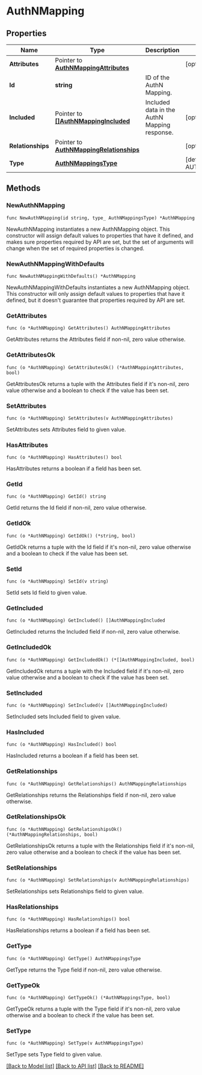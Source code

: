 # AuthNMapping

## Properties

| Name              | Type                                                                     | Description                                  | Notes                                         |
| ----------------- | ------------------------------------------------------------------------ | -------------------------------------------- | --------------------------------------------- |
| **Attributes**    | Pointer to [**AuthNMappingAttributes**](AuthNMappingAttributes.md)       |                                              | [optional]                                    |
| **Id**            | **string**                                                               | ID of the AuthN Mapping.                     |
| **Included**      | Pointer to [**[]AuthNMappingIncluded**](AuthNMappingIncluded.md)         | Included data in the AuthN Mapping response. | [optional]                                    |
| **Relationships** | Pointer to [**AuthNMappingRelationships**](AuthNMappingRelationships.md) |                                              | [optional]                                    |
| **Type**          | [**AuthNMappingsType**](AuthNMappingsType.md)                            |                                              | [default to AUTHNMAPPINGSTYPE_AUTHN_MAPPINGS] |

## Methods

### NewAuthNMapping

`func NewAuthNMapping(id string, type_ AuthNMappingsType) *AuthNMapping`

NewAuthNMapping instantiates a new AuthNMapping object.
This constructor will assign default values to properties that have it defined,
and makes sure properties required by API are set, but the set of arguments
will change when the set of required properties is changed.

### NewAuthNMappingWithDefaults

`func NewAuthNMappingWithDefaults() *AuthNMapping`

NewAuthNMappingWithDefaults instantiates a new AuthNMapping object.
This constructor will only assign default values to properties that have it defined,
but it doesn't guarantee that properties required by API are set.

### GetAttributes

`func (o *AuthNMapping) GetAttributes() AuthNMappingAttributes`

GetAttributes returns the Attributes field if non-nil, zero value otherwise.

### GetAttributesOk

`func (o *AuthNMapping) GetAttributesOk() (*AuthNMappingAttributes, bool)`

GetAttributesOk returns a tuple with the Attributes field if it's non-nil, zero value otherwise
and a boolean to check if the value has been set.

### SetAttributes

`func (o *AuthNMapping) SetAttributes(v AuthNMappingAttributes)`

SetAttributes sets Attributes field to given value.

### HasAttributes

`func (o *AuthNMapping) HasAttributes() bool`

HasAttributes returns a boolean if a field has been set.

### GetId

`func (o *AuthNMapping) GetId() string`

GetId returns the Id field if non-nil, zero value otherwise.

### GetIdOk

`func (o *AuthNMapping) GetIdOk() (*string, bool)`

GetIdOk returns a tuple with the Id field if it's non-nil, zero value otherwise
and a boolean to check if the value has been set.

### SetId

`func (o *AuthNMapping) SetId(v string)`

SetId sets Id field to given value.

### GetIncluded

`func (o *AuthNMapping) GetIncluded() []AuthNMappingIncluded`

GetIncluded returns the Included field if non-nil, zero value otherwise.

### GetIncludedOk

`func (o *AuthNMapping) GetIncludedOk() (*[]AuthNMappingIncluded, bool)`

GetIncludedOk returns a tuple with the Included field if it's non-nil, zero value otherwise
and a boolean to check if the value has been set.

### SetIncluded

`func (o *AuthNMapping) SetIncluded(v []AuthNMappingIncluded)`

SetIncluded sets Included field to given value.

### HasIncluded

`func (o *AuthNMapping) HasIncluded() bool`

HasIncluded returns a boolean if a field has been set.

### GetRelationships

`func (o *AuthNMapping) GetRelationships() AuthNMappingRelationships`

GetRelationships returns the Relationships field if non-nil, zero value otherwise.

### GetRelationshipsOk

`func (o *AuthNMapping) GetRelationshipsOk() (*AuthNMappingRelationships, bool)`

GetRelationshipsOk returns a tuple with the Relationships field if it's non-nil, zero value otherwise
and a boolean to check if the value has been set.

### SetRelationships

`func (o *AuthNMapping) SetRelationships(v AuthNMappingRelationships)`

SetRelationships sets Relationships field to given value.

### HasRelationships

`func (o *AuthNMapping) HasRelationships() bool`

HasRelationships returns a boolean if a field has been set.

### GetType

`func (o *AuthNMapping) GetType() AuthNMappingsType`

GetType returns the Type field if non-nil, zero value otherwise.

### GetTypeOk

`func (o *AuthNMapping) GetTypeOk() (*AuthNMappingsType, bool)`

GetTypeOk returns a tuple with the Type field if it's non-nil, zero value otherwise
and a boolean to check if the value has been set.

### SetType

`func (o *AuthNMapping) SetType(v AuthNMappingsType)`

SetType sets Type field to given value.

[[Back to Model list]](../README.md#documentation-for-models) [[Back to API list]](../README.md#documentation-for-api-endpoints) [[Back to README]](../README.md)

